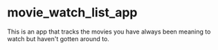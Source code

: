 # movie_watch_list_app
This is an app that tracks the movies you have always been meaning to watch but haven't gotten around to.
